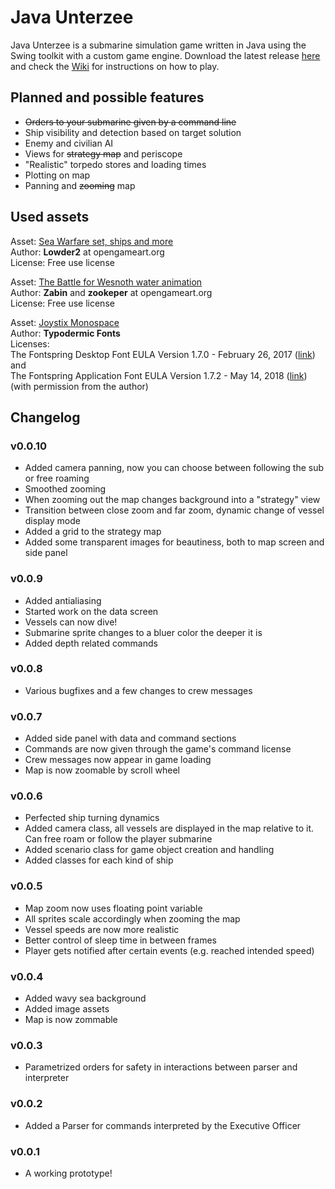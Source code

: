 # Java Unterzee
Java Unterzee is a submarine simulation game written in Java using the Swing toolkit with a custom game engine. Download the latest release [here](https://github.com/SebLavK/java-unterzee/releases) and check the [Wiki](https://github.com/SebLavK/java-unterzee/wiki) for instructions on how to play.

## Planned and possible features
* ~~Orders to your submarine given by a command line~~
* Ship visibility and detection based on target solution
* Enemy and civilian AI
* Views for ~~strategy map~~ and periscope
* "Realistic" torpedo stores and loading times
* Plotting on map
* Panning and ~~zooming~~ map

## Used assets
Asset: [Sea Warfare set, ships and more](https://opengameart.org/content/sea-warfare-set-ships-and-more)  
Author: **Lowder2** at opengameart.org  
License: Free use license  

Asset: [The Battle for Wesnoth water animation](https://opengameart.org/content/the-battle-for-wesnoth-water-animation)  
Author: **Zabin** and **zookeper** at opengameart.org  
License:  Free use license

Asset: [Joystix Monospace](http://typodermicfonts.com/proportional-joystix/)  
Author: **Typodermic Fonts**  
Licenses:  
The Fontspring Desktop Font EULA Version 1.7.0 - February 26, 2017 ([link](https://www.fontspring.com/lic/jcefupvyrh))  
and  
The Fontspring Application Font EULA Version 1.7.2 - May 14, 2018 ([link](https://www.fontspring.com/lic/avhl0opgxj)) (with permission from the author)

## Changelog

### v0.0.10
* Added camera panning, now you can choose between following the sub or free roaming
* Smoothed zooming
* When zooming out the map changes background into a "strategy" view
* Transition between close zoom and far zoom, dynamic change of vessel display mode
* Added a grid to the strategy map
* Added some transparent images for beautiness, both to map screen and side panel

### v0.0.9
* Added antialiasing
* Started work on the data screen
* Vessels can now dive!
* Submarine sprite changes to a bluer color the deeper it is
* Added depth related commands

### v0.0.8
* Various bugfixes and a few changes to crew messages

### v0.0.7
* Added side panel with data and command sections
* Commands are now given through the game's command license
* Crew messages now appear in game loading
* Map is now zoomable by scroll wheel

### v0.0.6
* Perfected ship turning dynamics
* Added camera class, all vessels are displayed in the map relative to it. Can free roam or follow the player submarine
* Added scenario class for game object creation and handling
* Added classes for each kind of ship

### v0.0.5
* Map zoom now uses floating point variable
* All sprites scale accordingly when zooming the map
* Vessel speeds are now more realistic
* Better control of sleep time in between frames
* Player gets notified after certain events (e.g. reached intended speed)

### v0.0.4
* Added wavy sea background
* Added image assets
* Map is now zommable

### v0.0.3
* Parametrized orders for safety in interactions between parser and interpreter

### v0.0.2
* Added a Parser for commands interpreted by the Executive Officer

### v0.0.1
* A working prototype!
